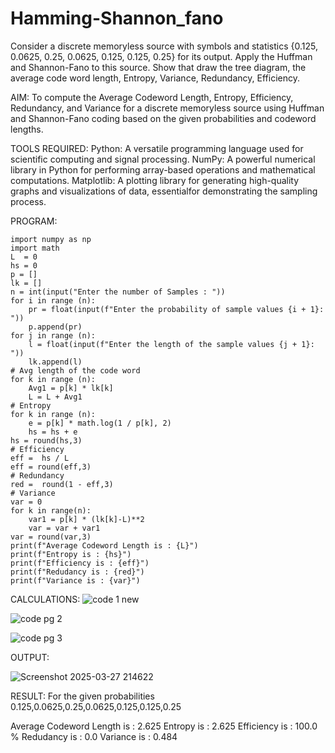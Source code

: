 # Hamming-Shannon_fano
Consider a discrete memoryless source with symbols and statistics {0.125, 0.0625, 0.25, 0.0625, 0.125, 0.125, 0.25} for its output. 
Apply the Huffman and Shannon-Fano to this source. 
Show that draw the tree diagram, the average code word length, Entropy, Variance, Redundancy, Efficiency.

AIM:
To compute the Average Codeword Length, Entropy, Efficiency, Redundancy, and Variance for a discrete memoryless source using Huffman and Shannon-Fano coding based on the given probabilities and codeword lengths.

TOOLS REQUIRED:
Python: A versatile programming language used for scientific computing and signal processing. NumPy: A powerful numerical library in Python for performing array-based operations and mathematical computations. Matplotlib: A plotting library for generating high-quality graphs and visualizations of data, essentialfor demonstrating the sampling process.

PROGRAM:
~~~~
import numpy as np
import math 
L  = 0
hs = 0
p = []
lk = []
n = int(input("Enter the number of Samples : "))
for i in range (n): 
    pr = float(input(f"Enter the probability of sample values {i + 1}: "))  
    p.append(pr)
for j in range (n): 
    l = float(input(f"Enter the length of the sample values {j + 1}: "))  
    lk.append(l)
# Avg length of the code word
for k in range (n):
    Avg1 = p[k] * lk[k]
    L = L + Avg1
# Entropy
for k in range (n):
    e = p[k] * math.log(1 / p[k], 2)
    hs = hs + e
hs = round(hs,3)
# Efficiency
eff =  hs / L
eff = round(eff,3)
# Redundancy 
red =  round(1 - eff,3) 
# Variance
var = 0
for k in range(n):
    var1 = p[k] * (lk[k]-L)**2
    var = var + var1
var = round(var,3)
print(f"Average Codeword Length is : {L}")
print(f"Entropy is : {hs}")
print(f"Efficiency is : {eff}")
print(f"Redudancy is : {red}")
print(f"Variance is : {var}")
~~~~


CALCULATIONS:
![code 1 new](https://github.com/user-attachments/assets/0197c1ad-7b34-4eb1-8bfc-dfd36a71733e)

![code pg 2](https://github.com/user-attachments/assets/3ac5b3de-b2c7-4cf2-abea-5049f2638844)

![code pg 3](https://github.com/user-attachments/assets/134c41e8-db80-497e-b951-826f78ced265)

OUTPUT:

![Screenshot 2025-03-27 214622](https://github.com/user-attachments/assets/2692e79a-4b14-4acf-841a-29ef6b330bf6)



RESULT:
For the given probabilities 0.125,0.0625,0.25,0.0625,0.125,0.125,0.25

Average Codeword Length is : 2.625 Entropy is : 2.625 Efficiency is : 100.0 % Redudancy is : 0.0 Variance is : 0.484
